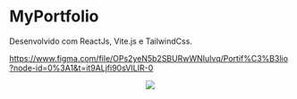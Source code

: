<h1>MyPortfolio</h1>

<div>
  Desenvolvido com ReactJs, Vite.js e TailwindCss.
</div>

https://www.figma.com/file/OPs2yeN5b2SBURwWNIuIvq/Portif%C3%B3lio?node-id=0%3A1&t=it9ALjfi90sVILIR-0

<div align="center">
  <img width="auto"  src ="https://user-images.githubusercontent.com/49048624/205319194-1dc3387f-99cd-4e24-82d2-a46edc42e1cd.png" />
</div>
